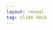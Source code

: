 ```yaml
---
layout: reveal
tag: slide deck
---
```

<!-- _class: lead invert 
<!-- _paginate: false 
# Feedback giving

* Purpose of feedback
* Opportunities for feedback
* Structure of feedback
* Facts Feelings Consequences Expectations
![bg left:33%][horizon]

Note:
Objective:
    * Feedback is one of the tools for people to grow
    * When and how to give effective feedback
    * Focus points - trust, honesty, facts, actions
Agenda:
    * Ability to openly take feedback shows organizational culture 
    * 
    * 


---
<!-- _class: lead 
# What progress means to us

Note:
    In what fields do we observe progress we make?
    How do we know we made progress?
 

---
<!-- _class: lead 
# feed-back

Note: 
Show respect by being engaged
Taking steps for future actions
Letting others know of consequences (results) of their actions



---

# 4 layers of performance

## Observable

* Results
* Behaviours

## Hidden

* Emotions
* Thinking

Note:
We can only reason about observable layers.
How to divide facts from emotions?    


---

# Purpose of feedback

You don't **care** about *it* if you don't **notice** *it*
~~Judging~~ **Sharing** is *caring*
Let yourself and others grow
Make positive behaviour more frequent
Identify negative behaviour and react
Note:

---

# Elements of feedback

**Goal**: Connecting persons actions with consequences (either positive or negative)  
**Recipient**: Person or team responsible for action
**Content**: observed action, impact on us, consequences, ask how to improve  
**When and how**: As close in time from observed action, face2face

Note:

---

# When and how get feedback

* Gemba walk
* Face to face
* Questionaire
* Official HR process
Note:

---

# Facts Feelings <br/> Consequences Expectations

* Facts
Never generalize
* Feelings
Naming vs showing
* Consequences
Context and outcome
* Expectations
What we want to achieve and when - measure, timebox
Note:

---

# Things to look after

* Never generalize
* Focus on behaviour not person
* Be assertive
* Use also official reward processes
Note:

---

# Questions for discussion

* How often do we offer feedback?
* On what basis can we tell if feedback was successfull?
* What to do with someone who doesn't take feedback?

---

# Sources & further reading

[horizon]: ../imgs/dominik-lange-ZUvF7qEIcVI-unsplash.jpg "Photo by Dominik Lange on Unsplash https://unsplash.com/photos/ZUvF7qEIcVI"
